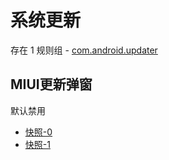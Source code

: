 # 系统更新

存在 1 规则组 - [com.android.updater](/src/apps/com.android.updater.ts)

## MIUI更新弹窗

默认禁用

- [快照-0](https://i.gkd.li/import/import/12715712)
- [快照-1](https://i.gkd.li/import/12749906)
